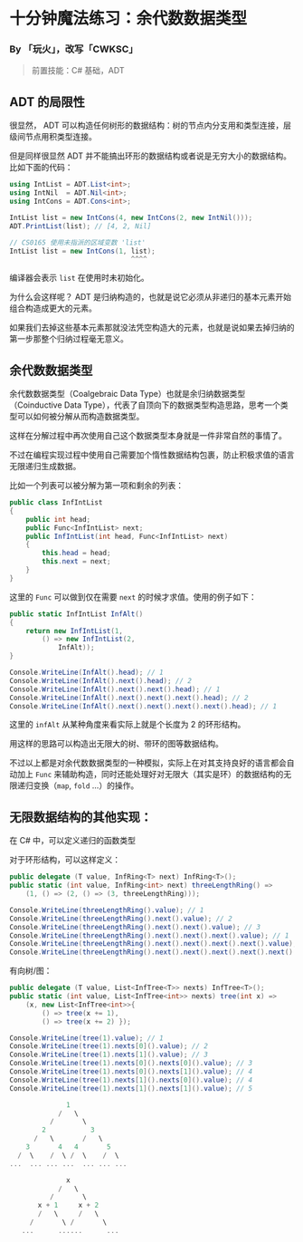 # 十分钟魔法练习：余代数数据类型

### By 「玩火」，改写「CWKSC」

> 前置技能：C# 基础，ADT

## ADT 的局限性

很显然， ADT 可以构造任何树形的数据结构：树的节点内分支用和类型连接，层级间节点用积类型连接。

但是同样很显然 ADT 并不能搞出环形的数据结构或者说是无穷大小的数据结构。比如下面的代码：

```csharp
using IntList = ADT.List<int>;
using IntNil  = ADT.Nil<int>;
using IntCons = ADT.Cons<int>;

IntList list = new IntCons(4, new IntCons(2, new IntNil()));
ADT.PrintList(list); // [4, 2, Nil]

// CS0165 使用未指派的区域变数 'list'
IntList list = new IntCons(1, list);
                              ^^^^
```

编译器会表示 `list` 在使用时未初始化。

为什么会这样呢？ ADT 是归纳构造的，也就是说它必须从非递归的基本元素开始组合构造成更大的元素。

如果我们去掉这些基本元素那就没法凭空构造大的元素，也就是说如果去掉归纳的第一步那整个归纳过程毫无意义。

## 余代数数据类型

余代数数据类型（Coalgebraic Data Type）也就是余归纳数据类型（Coinductive Data Type），代表了自顶向下的数据类型构造思路，思考一个类型可以如何被分解从而构造数据类型。

这样在分解过程中再次使用自己这个数据类型本身就是一件非常自然的事情了。

不过在编程实现过程中使用自己需要加个惰性数据结构包裹，防止积极求值的语言无限递归生成数据。

比如一个列表可以被分解为第一项和剩余的列表：

```csharp
public class InfIntList
{
    public int head;
    public Func<InfIntList> next;
    public InfIntList(int head, Func<InfIntList> next)
    {
        this.head = head;
        this.next = next;
    }
}
```

这里的 `Func` 可以做到仅在需要 `next` 的时候才求值。使用的例子如下：

```csharp
public static InfIntList InfAlt()
{
    return new InfIntList(1, 
        () => new InfIntList(2, 
            InfAlt));
}

Console.WriteLine(InfAlt().head); // 1
Console.WriteLine(InfAlt().next().head); // 2
Console.WriteLine(InfAlt().next().next().head); // 1
Console.WriteLine(InfAlt().next().next().next().head); // 2
Console.WriteLine(InfAlt().next().next().next().next().head); // 1
```

这里的 `infAlt` 从某种角度来看实际上就是个长度为 2 的环形结构。

用这样的思路可以构造出无限大的树、带环的图等数据结构。

不过以上都是对余代数数据类型的一种模拟，实际上在对其支持良好的语言都会自动加上 `Func` 来辅助构造，同时还能处理好对无限大（其实是环）的数据结构的无限递归变换（`map`, `fold` ...）的操作。

## 无限数据结构的其他实现：

在 C# 中，可以定义递归的函数类型

对于环形结构，可以这样定义：

```csharp
public delegate (T value, InfRing<T> next) InfRing<T>();
public static (int value, InfRing<int> next) threeLengthRing() =>
    (1, () => (2, () => (3, threeLengthRing)));
```

```csharp
Console.WriteLine(threeLengthRing().value); // 1
Console.WriteLine(threeLengthRing().next().value); // 2
Console.WriteLine(threeLengthRing().next().next().value); // 3
Console.WriteLine(threeLengthRing().next().next().next().value); // 1
Console.WriteLine(threeLengthRing().next().next().next().next().value); // 2
Console.WriteLine(threeLengthRing().next().next().next().next().next().value); // 3
```

有向树/图：

```csharp
public delegate (T value, List<InfTree<T>> nexts) InfTree<T>();
public static (int value, List<InfTree<int>> nexts) tree(int x) => 
    (x, new List<InfTree<int>>{
        () => tree(x += 1),
        () => tree(x += 2) });
```

```csharp
Console.WriteLine(tree(1).value); // 1
Console.WriteLine(tree(1).nexts[0]().value); // 2
Console.WriteLine(tree(1).nexts[1]().value); // 3
Console.WriteLine(tree(1).nexts[0]().nexts[0]().value); // 3
Console.WriteLine(tree(1).nexts[0]().nexts[1]().value); // 4
Console.WriteLine(tree(1).nexts[1]().nexts[0]().value); // 4
Console.WriteLine(tree(1).nexts[1]().nexts[1]().value); // 5

              1
            /   \
          /       \
        2           3
      /   \       /   \
    3       4   4       5
  /  \    /  \ /  \    /  \
...  ... ... ...  ... ... ...

              x
            /   \
          /       \
       x + 1     x + 2
       /   \     /   \
     /       \ /       \
   ...      ......      ...
```